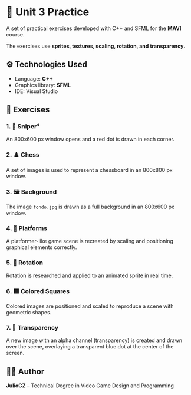 # 🧩 Unit 3 Practice

A set of practical exercises developed with C++ and SFML for the **MAVI** course.

The exercises use **sprites, textures, scaling, rotation, and transparency**.

## ⚙️ Technologies Used

- Language: **C++**
- Graphics library: **SFML**
- IDE: Visual Studio

## 🧪 Exercises

### 1. 🎯 Sniper⁴
An 800x600 px window opens and a red dot is drawn in each corner.

### 2. ♟️ Chess
A set of images is used to represent a chessboard in an 800x800 px window.

### 3. 🖼️ Background
The image `fondo.jpg` is drawn as a full background in an 800x600 px window.

### 4. 🧱 Platforms
A platformer-like game scene is recreated by scaling and positioning graphical elements correctly.

### 5. 🔁 Rotation
Rotation is researched and applied to an animated sprite in real time.

### 6. 🟩 Colored Squares
Colored images are positioned and scaled to reproduce a scene with geometric shapes.

### 7. 🎨 Transparency
A new image with an alpha channel (transparency) is created and drawn over the scene, overlaying a transparent blue dot at the center of the screen.

## 👨‍💻 Author

**JulioCZ** – Technical Degree in Video Game Design and Programming
